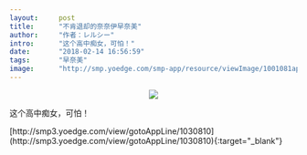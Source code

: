 ```yaml
---
layout:     post
title:      "不肯退却的奈奈伊早奈美"
author:     "作者：レルシー"
intro:      "这个高中痴女，可怕！"
date:       "2018-02-14 16:56:59"
tags:       "早奈美"
image:      "http://smp.yoedge.com/smp-app/resource/viewImage/1001081appline.png"
---
```

<div style="text-align: center">
<p><img src="http://smp.yoedge.com/smp-app/resource/viewImage/1001081appline.png"/></p>
</div>
<p class="post-meta">
<span>这个高中痴女，可怕！</span>
</p>
[http://smp3.yoedge.com/view/gotoAppLine/1030810](http://smp3.yoedge.com/view/gotoAppLine/1030810){:target="_blank"}


